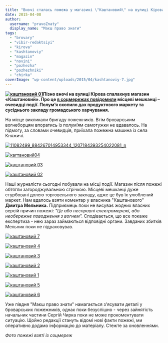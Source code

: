 ```yaml
---
title: "Вночі сталась пожежа у магазині \"Каштановий\" на вулиці Кірова"
date: 2015-04-08
author: 
  username: "pravoZnaty"
  display_name: "Маєш право знати"
tags: 
  - "brovary"
  - "vibir-redaktsiyi"
  - "kirova"
  - "kashtanoviy"
  - "magazin"
  - "novini"
  - "pozhezha"
  - "pozhezhniki"
  - "chirka"
coverImage: "wp-content/uploads/2015/04/kashtanoviy-7.jpg"
---
```


**[![каштановий 01](https://mpz.brovary.org/wp-content/uploads/2015/04/kashtanoviy-01.jpg)](https://mpz.brovary.org/wp-content/uploads/2015/04/kashtanoviy-01.jpg)Пізно вночі на вулиці Кірова спалахнув магазин «Каштановий». Про це [в соцмережах повідомили](https://www.facebook.com/groups/brovary/permalink/1019030744793558/) місцеві мешканці – очевидці події. Полум’я охопило дах продуктового маркету та сусіднього закладу громадського харчування.**

На місце викликали бригаду пожежників. Втім броварським вогнеборцям впоратись із полум’ям самотужки не вдавалось. На підмогу, за словами очевидців, приїхала пожежна машина із села Княжичі.

[![11082499_884267014953344_1207184393254022081_n](https://mpz.brovary.org/wp-content/uploads/2015/04/11082499_884267014953344_1207184393254022081_n.jpg)](https://mpz.brovary.org/wp-content/uploads/2015/04/11082499_884267014953344_1207184393254022081_n.jpg)

[![кагтановий04](https://mpz.brovary.org/wp-content/uploads/2015/04/kagtanoviy04.jpg)](https://mpz.brovary.org/wp-content/uploads/2015/04/kagtanoviy04.jpg)

[![каштановий 03](https://mpz.brovary.org/wp-content/uploads/2015/04/kashtanoviy-03.jpg)](https://mpz.brovary.org/wp-content/uploads/2015/04/kashtanoviy-03.jpg)

[![каштановий 02](https://mpz.brovary.org/wp-content/uploads/2015/04/kashtanoviy-02.jpg)](https://mpz.brovary.org/wp-content/uploads/2015/04/kashtanoviy-02.jpg)

Наші журналісти сьогодні побували на місці події. Магазин після пожежі обтягли загороджувальною стрічкою. Місцеві мешканці дуже стурбовані долею торговельного закладу, адже це був їх улюблений маркет. Нам вдалось взяти коментар у власника "Каштанового" **Дмитра Мельника.** Підприємець поки не висуває жодних власних версій причин пожежі: _"Це або несправні електромережі, або необережне поводження з вогнем"._ Сподівається, що все покаже експертиза - нею зараз займаються відповідні органи. Завданих збитків Мельник поки не підраховував.

[![каштановий 7](https://mpz.brovary.org/wp-content/uploads/2015/04/kashtanoviy-7.jpg)](https://mpz.brovary.org/wp-content/uploads/2015/04/kashtanoviy-7.jpg)

[![каштановий 4](https://mpz.brovary.org/wp-content/uploads/2015/04/kashtanoviy-4.jpg)](https://mpz.brovary.org/wp-content/uploads/2015/04/kashtanoviy-4.jpg)

[![каштановий 3](https://mpz.brovary.org/wp-content/uploads/2015/04/kashtanoviy-3.jpg)](https://mpz.brovary.org/wp-content/uploads/2015/04/kashtanoviy-3.jpg)

[![каштановий 2](https://mpz.brovary.org/wp-content/uploads/2015/04/kashtanoviy-2.jpg)](https://mpz.brovary.org/wp-content/uploads/2015/04/kashtanoviy-2.jpg)

[![каштановий 1](https://mpz.brovary.org/wp-content/uploads/2015/04/kashtanoviy-1.jpg)](https://mpz.brovary.org/wp-content/uploads/2015/04/kashtanoviy-1.jpg)

[![каштановий 5](https://mpz.brovary.org/wp-content/uploads/2015/04/kashtanoviy-5.jpg)](https://mpz.brovary.org/wp-content/uploads/2015/04/kashtanoviy-5.jpg)

[![каштановий 6](https://mpz.brovary.org/wp-content/uploads/2015/04/kashtanoviy-6.jpg)](https://mpz.brovary.org/wp-content/uploads/2015/04/kashtanoviy-6.jpg)

Уже півдня "Маєш право знати" намагається з'ясувати деталі у броварських пожежників, однак поки безуспішно - через зайнятість начальник частини Сергій Чирка поки не може прокоментувати ситуацію. Щойно редакції стануть відомі нові факти пожежі, ми оперативно додамо інформацію до матеріалу. Стежте за оновленнями.

_Фото пожежі взяті із соцмереж_
